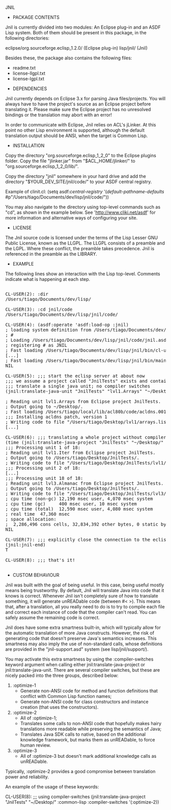 JNIL

* PACKAGE CONTENTS

Jnil is currently divided into two modules: An Eclipse plug-in and an ASDF Lisp
system. Both of them should be present in this package, in the following directories:

eclipse/org.sourceforge.eclisp_1.2.0/ (Eclipse plug-in)
lisp/jnil/ (Jnil)

Besides these, the package also contains the following files:
- readme.txt
- license-llgpl.txt
- license-lgpl.txt

* DEPENDENCIES

Jnil currently depends on Eclipse 3.x for parsing Java files/projects. You will always have to have
the project's source as an Eclipse project before translating it. Please make sure the
Eclipse project has no unresolved bindings or the translation may abort with an error!

In order to communicate with Eclipse, Jnil relies on ACL's jLinker. At this point no other Lisp
environment is supported, although the default translation output should be ANSI, when the
target is Common Lisp.

* INSTALLATION

Copy the directory "org.sourceforge.eclisp_1_2_0" to the Eclipse plugins folder. Copy the file
"jlinker.jar" from "$ACL_HOME/jlinker/" to "org.sourceforge.eclisp_1_2_0/lib/".

Copy the directory "jnil" somewhere in your hard drive and add the directory
"$YOUR_DEV_SITE/jnil/code/" to your ASDF central registry.

Example of clinit.cl:
(setq asdf:*central-registry*
  '(*default-pathname-defaults*
    #p"/Users/tiago/Documents/dev/lisp/jnil/code/"))

You may also navigate to the directory using top-level commands such as "cd", as shown in the
example below. See 'http://www.cliki.net/asdf' for more information and alternative ways of
configuring your site.

* LICENSE

The Jnil source code is licensed under the terms of the Lisp Lesser GNU Public License, known
as the LLGPL. The LLGPL consists of a preamble and the LGPL. Where these conflict, the preamble
takes precedence. Jnil is referenced in the preamble as the LIBRARY.

* EXAMPLE

The following lines show an interaction with the Lisp top-level. Comments indicate what is
happening at each step.

<pre>

CL-USER(2): :dir
/Users/tiago/Documents/dev/lisp/

CL-USER(3): :cd jnil/code
/Users/tiago/Documents/dev/lisp/jnil/code/

CL-USER(4): (asdf:operate 'asdf:load-op :jnil)
; loading system definition from /Users/tiago/Documents/dev/lisp/jnil/code/jnil.asd into
; #<The ASDF50 package>
; Loading /Users/tiago/Documents/dev/lisp/jnil/code/jnil.asd
; registering #<SYSTEM :JNIL @ #x10ca72da> as JNIL
; Fast loading /Users/tiago/Documents/dev/lisp/jnil/bin/cl-utils.fasl
[...]
; Fast loading /Users/tiago/Documents/dev/lisp/jnil/bin/main.fasl
NIL

CL-USER(5): ;;; start the eclisp server at about now
;;; we assume a project called "JnilTests" exists and contains the "lvl1.Arrays" unit
;;; translate a single java unit; no compiler switches
(jnil:translate-java-unit "JnilTests" "lvl1.Arrays" "~/Desktop/" :common-lisp) 

; Reading unit lvl1.Arrays from Eclipse project JnilTests.
; Output going to ~/Desktop/.
; Fast loading /Users/tiago/local/lib/acl80b/code/acldns.001
;;; Installing acldns patch, version 1
; Writing code to file "/Users/tiago/Desktop/lvl1/arrays.lisp".
[...]

CL-USER(6): ;;; translating a whole project without compiler switches
(time (jnil:translate-java-project "JnilTests" "~/Desktop/" :common-lisp :overwrite-existing-p t))
;;; Processing unit 1 of 18:
; Reading unit lvl1.Iter from Eclipse project JnilTests.
; Output going to /Users/tiago/Desktop/JnilTests/.
; Writing code to file "/Users/tiago/Desktop/JnilTests/lvl1/iter.lisp".
;;; Processing unit 2 of 18:
[...]
;;; Processing unit 18 of 18:
; Reading unit lvl3.Almanac from Eclipse project JnilTests.
; Output going to /Users/tiago/Desktop/JnilTests/.
; Writing code to file "/Users/tiago/Desktop/JnilTests/lvl3/almanac.lisp".
; cpu time (non-gc) 12,190 msec user, 4,070 msec system
; cpu time (gc)     400 msec user, 10 msec system
; cpu time (total)  12,590 msec user, 4,080 msec system
; real time  47,360 msec
; space allocation:
;  2,286,496 cons cells, 32,834,392 other bytes, 0 static bytes
NIL

CL-USER(7): ;;; explicitly close the connection to the eclisp server to free resources
(jnil:jnil-end)
T

CL-USER(8): ;;; that's it!

</pre>

* CUSTOM BEHAVIOUR

Jnil was built with the goal of being useful. In this case, being useful mostly means being
trustworthy. By default, Jnil will translate Java into code that it knows is correct. Whenever
Jnil isn't completely sure of how to translate something, it will generate unREADable code
(between #< >). This means that, after a translation, all you really need to do is to try to
compile each file and correct each instance of code that the compiler can't read. You can
safely assume the remaining code is correct.

Jnil does have some extra smartness built-in, which will typically allow for the automatic
translation of more Java constructs. However, the risk of generating code that doesn't preserve
Java's semantics increases. This smartness may also imply the use of non-standard calls, whose
definitions are provided in the "jnil-support.asd" system (see lisp/jnil/support/).

You may activate this extra smartness by using the :compiler-switches keyword argument when
calling either jnil:translate-java-project or jnil:translate-java-unit. There are several
compiler switches, but these are nicely packed into the three groups, described below:
1. :optimize-1
   - Generate non-ANSI code for method and function definitions that conflict with Common Lisp
   function names;
   - Generate non-ANSI code for class constructors and instance creation (that uses the
   constructors).
2. :optimize-2
   - All of :optimize-1;
   - Translates some calls to non-ANSI code that hopefully makes hairy translations more
   readable while preserving the semantics of Java;
   - Translates Java SDK calls to native, based on the additional knowledge framework, but
   marks them as unREADable, to force human review.
3. :optimize-3
   - All of :optimize-3 but doesn't mark additional knowledge calls as unREADable.

Typically, :optimize-2 provides a good compromise between translation power and reliability.

An example of the usage of these keywords:

CL-USER(8): ;;; using compiler-switches
(jnil:translate-java-project "JnilTests" "~/Desktop/" :common-lisp :compiler-switches '(:optimize-2))

